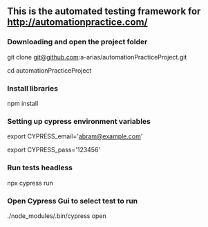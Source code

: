 ## This is the automated testing framework for ​http://automationpractice.com/

### Downloading and open the project folder
git clone git@github.com:a-arias/automationPracticeProject.git

cd automationPracticeProject

### Install libraries
npm install

### Setting up cypress environment variables
export CYPRESS_email='abram@example.com'

export CYPRESS_pass='123456'

### Run tests headless
npx cypress run

### Open Cypress Gui to select test to run
 ./node_modules/.bin/cypress open   